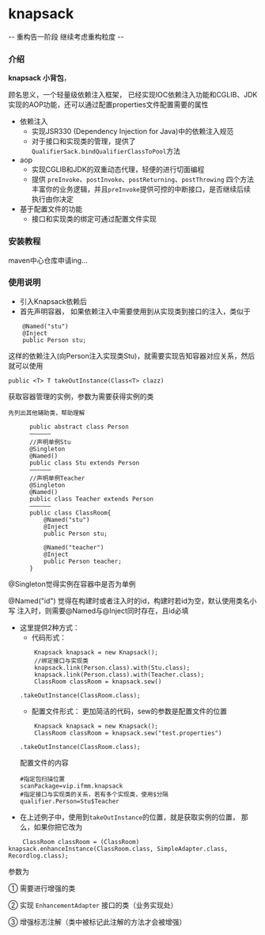# knapsack
-- 重构告一阶段 继续考虑重构粒度 --
### 介绍
**knapsack** **小背包**，

顾名思义，一个轻量级依赖注入框架，
已经实现IOC依赖注入功能和CGLIB、JDK实现的AOP功能，还可以通过配置properties文件配置需要的属性
- 依赖注入
    - 实现JSR330 (Dependency Injection for Java)中的依赖注入规范
    - 对于接口和实现类的管理，提供了`QualifierSack.bindQualifierClassToPool`方法
- aop
    - 实现CGLIB和JDK的双重动态代理，轻便的进行切面编程
    - 提供 `preInvoke`、`postInvoke`、`postReturning`、`postThrowing`
    四个方法丰富你的业务逻辑，并且`preInvoke`提供可控的中断接口，是否继续后续执行由你决定
- 基于配置文件的功能 
    - 接口和实现类的绑定可通过配置文件实现


### 安装教程
maven中心仓库申请ing...

### 使用说明

- 引入Knapsack依赖后
- 首先声明容器， 如果依赖注入中需要使用到从实现类到接口的注入，类似于
```
    @Named("stu")
    @Inject
    public Person stu;
```

 这样的依赖注入(向Person注入实现类Stu)，就需要实现告知容器对应关系，然后就可以使用
 ```
 public <T> T takeOutInstance(Class<T> clazz)
 ```
 获取容器管理的实例，参数为需要获得实例的类
    
    先列出其他辅助类，帮助理解
   ```
         public abstract class Person
         ——————
         //声明单例Stu
         @Singleton
         @Named()
         public class Stu extends Person
         ——————
         //声明单例Teacher
         @Singleton
         @Named()
         public class Teacher extends Person
         ——————
         public class ClassRoom{
             @Named("stu")
             @Inject
             public Person stu;
         
             @Named("teacher")
             @Inject
             public Person teacher;
         }
   ```
   @Singleton觉得实例在容器中是否为单例
   
   @Named("id") 觉得在构建时或者注入时的id，构建时若id为空，默认使用类名小写
   注入时，则需要@Named与@Inject同时存在，且id必填
   
 - 这里提供2种方式：
    - 代码形式：
     ``` 
         Knapsack knapsack = new Knapsack();
         //绑定接口与实现类
         knapsack.link(Person.class).with(Stu.class);
         knapsack.link(Person.class).with(Teacher.class);
         ClassRoom classRoom = knapsack.sew()
                                       .takeOutInstance(ClassRoom.class); 
     ```
    - 配置文件形式：
     更加简洁的代码，sew的参数是配置文件的位置
     ```
         Knapsack knapsack = new Knapsack();
         ClassRoom classRoom = knapsack.sew("test.properties")
                                       .takeOutInstance(ClassRoom.class);
     ```
     配置文件的内容
     ```
     #指定包扫描位置
     scanPackage=vip.ifmm.knapsack
     #指定接口与实现类的关系，若有多个实现类，使用$分隔
     qualifier.Person=Stu$Teacher
     ```
- 在上述例子中，使用到`takeOutInstance`的位置，就是获取实例的位置，
那么，如果你把它改为
```
    ClassRoom classRoom = (ClassRoom) knapsack.enhanceInstance(ClassRoom.class, SimpleAdapter.class, Recordlog.class);
```
参数为

① 需要进行增强的类

② 实现 `EnhancementAdapter` 接口的类（业务实现处）

③ 增强标志注解（类中被标记此注解的方法才会被增强）


